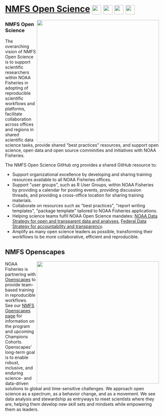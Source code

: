 # [NMFS Open Science](https://nmfs-openscapes.github.io/) <a href="https://nmfs-openscapes.github.io/NMFS-R-UG/"><img align="center" src="https://github.com/nmfs-openscapes/.github/blob/main/profile/nmfs-r-ug.png" height="30"></a> <a href="https://nmfs-openscapes.github.io/About/"><img align="center" src="https://github.com/nmfs-openscapes/.github/blob/main/profile/resources.png" height="30"></a> <a href="https://calendar.google.com/calendar/embed?src=noaa.gov_60rfn7ml9rpchl63vs4af9n018%40group.calendar.google.com&ctz=America%2FLos_Angeles"><img align="center" src="https://github.com/nmfs-openscapes/.github/blob/main/profile/calendar.png" height="30"></a> <a href="https://github.com/nmfs-openscapes/.github/wiki"><img align="center" src="https://github.com/nmfs-openscapes/.github/blob/main/profile/wiki.png" height="30"></a>

<!-- Code to make buttons https://www.imagefu.com/create/button#%7B%22content%22:%22%3Cspan+style=%5C%22font-family:+&quot;Open+Sans&quot;,+sans-serif;+color:+rgb(0,+0,+255);+text-shadow:+rgb(51,+51,+51)+1px+1px+0px;+font-size:+17px;%5C%22%3EResources%3C/span%3E%22,%22background%22:%7B%22orientation%22:0,%22stops%22:%5B%7B%22color%22:%22#ffffffff%22,%22offset%22:0%7D,%7B%22color%22:%22#ffffffff%22,%22offset%22:50%7D,%7B%22color%22:%22#ffffffff%22,%22offset%22:100%7D%5D%7D,%22borders%22:%7B%22top%22:%7B%22color%22:%22#0000ffff%22,%22width%22:1%7D,%22right%22:%7B%22color%22:%22#0000ffff%22,%22width%22:1%7D,%22bottom%22:%7B%22color%22:%22#0000ffff%22,%22width%22:1%7D,%22left%22:%7B%22color%22:%22#0000ffff%22,%22width%22:1%7D%7D,%22corners%22:%7B%22topLeft%22:%7B%22horizontalRadius%22:5,%22verticalRadius%22:5%7D,%22topRight%22:%7B%22horizontalRadius%22:5,%22verticalRadius%22:5%7D,%22bottomRight%22:%7B%22horizontalRadius%22:5,%22verticalRadius%22:5%7D,%22bottomLeft%22:%7B%22horizontalRadius%22:5,%22verticalRadius%22:5%7D%7D,%22sizeOrPadding%22:%7B%22top%22:10,%22right%22:10,%22left%22:10,%22bottom%22:10%7D,%22shadows%22:%5B%7B%22type%22:0,%22horizontalOffset%22:0,%22verticalOffset%22:0,%22blur%22:2,%22color%22:%22#444444dd%22%7D%5D%7D -->

<img align="right" src="https://github.com/nmfs-openscapes/.github/blob/main/profile/nmfs-opensci-logo-white.png" width="400">  

### NMFS Open Science

The overarching vision of NMFS Open Science is to support scientific researchers within NOAA Fisheries in adopting of reproducible scientific workflows
and platforms, facilitate collaboration across offices and regions in shared scientific data science tasks, provide shared "best practices" resources, and support open science, open data and open source comminities and initiatives with NOAA Fisheries.

The NMFS Open Science GitHub org provides a shared GitHub resource to:

* Support organizational excellence by developing and sharing training resources available to all NOAA Fisheries offices.
* Support "user groups", such as R User Groups, within NOAA Fisheries by providing a calendar for posting events, providing discussion threads, and providing a cross-office location for sharing training materials.
* Collaborate on resources such as "best practices", "report writing templates", "package template" tailored to NOAA Fisheries applications.
* Helping science teams fulfil NOAA Open Science mandates: [NOAA Data Strategy for open and transparent data and analyses](https://sciencecouncil.noaa.gov/Portals/0/2020%20Data%20Strategy.pdf?ver=2020-09-17-150024-997), 
[Federal Data Strategy for accountability and transparency](https://strategy.data.gov/).
* Amplify as many open science leaders as possible, transforming their workflows to be more collaborative, efficient and reproducible.

## NMFS Openscapes

<img align="right" src="https://github.com/nmfs-openscapes/.github/blob/main/profile/nmfs-opensci-logo-white.png" width="400">  

NOAA Fisheries is partnering with [Openscapes](https://www.openscapes.org/) to provide team-based training in reproducible workflows. See our [NMFS Openscapes page](https://openscapes.github.io/nmfs-openscapes/) for information on the program and upcoming Champions Cohorts. Openscapes’ long-term goal is to enable robust, inclusive, and enduring science- and data-driven solutions to global and time-sensitive challenges. We approach open science as a spectrum, as a behavior change, and as a movement. We see data analysis and stewardship as entryways to meet scientists where they are, helping them develop new skill sets and mindsets while empowering them as leaders. 

